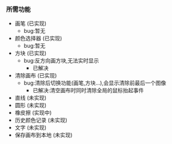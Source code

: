 ### 所需功能
- 画笔          (已实现)      
    * bug:暂无
- 颜色选择器    (已实现)       
    * bug:暂无
- 方块          (已实现)      
     * bug:反方向画方块,无法实时显示
         - 已解决
- 清除画布       (已实现)      
    * bug:清除后切换功能(画笔,方块...),会显示清除前最后一个图像
        - 已解决:清空画布时同时清除全局的鼠标抬起事件
- 直线  (未实现)
- 圆形  (未实现)
- 橡皮擦    (实现中)
- 历史颜色记录  (未实现)
- 文字  (未实现)
- 保存画布到本地    (未实现)

